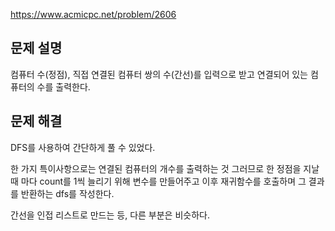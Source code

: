 https://www.acmicpc.net/problem/2606

## 문제 설명

컴퓨터 수(정점), 직접 연결된 컴퓨터 쌍의 수(간선)를 입력으로 받고 연결되어 있는 컴퓨터의 수를 출력한다.

## 문제 해결

DFS를 사용하여 간단하게 풀 수 있었다.

한 가지 특이사항으로는 연결된 컴퓨터의 개수를 출력하는 것
그러므로 한 정점을 지날 때 마다 count를 1씩 늘리기 위해 변수를 만들어주고 이후 재귀함수를 호출하며 그 결과를 반환하는 dfs를 작성한다.

간선을 인접 리스트로 만드는 등, 다른 부분은 비슷하다.
